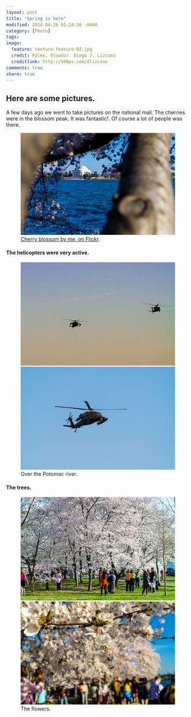 ```yaml
---
layout: post
title: "Spring is here"
modified: 2014-04-26 01:24:36 -0400
category: [Photo]
tags:
image:
  feature: texture-feature-02.jpg
  credit: Palms, Ecuador. Diego J. Lizcano
  creditlink: http://500px.com/dlizcano
comments: true
share: true
---
```


## Here are some pictures. 
A few days ago we went to take pictures on the national mall. The cherries were in the blossom peak. It was fantastic!. Of course a lot of people was there. 

<figure>
	<a href="/images/spring1/MG-5896.jpg"><img src="/images/spring1/MG-5896.jpg"></a>
	<figcaption><a href="https://www.flickr.com/photos/diegolizcano/14043186651/" title="Cherry blossom on Flickr">Cherry blossom by me, on Flickr</a>.</figcaption>
</figure>

#### The helicopters were very active.

<figure class="half">
    <a href="/images/spring1/MG-5971.jpg"><img src="/images/spring1/MG-5971.jpg"></a>
    <a href="/images/spring1/MG-5976.jpg"><img src="/images/spring1/MG-5976.jpg"></a>
    <figcaption>Over the Potomac river.</figcaption>
</figure>

#### The trees.

<figure class="half">
	<a href="/images/spring1/MG-5793.jpg"><img src="/images/spring1/MG-5793.jpg"></a>
	<a href="/images/spring1/MG-5871.jpg"><img src="/images/spring1/MG-5871.jpg"></a>
	<figcaption>The flowers.</figcaption>
</figure>

